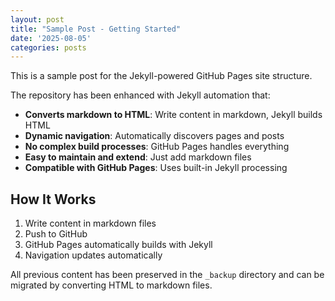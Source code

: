 ```yaml
---
layout: post
title: "Sample Post - Getting Started"
date: '2025-08-05'
categories: posts
---
```


This is a sample post for the Jekyll-powered GitHub Pages site structure.

The repository has been enhanced with Jekyll automation that:

- **Converts markdown to HTML**: Write content in markdown, Jekyll builds HTML
- **Dynamic navigation**: Automatically discovers pages and posts
- **No complex build processes**: GitHub Pages handles everything
- **Easy to maintain and extend**: Just add markdown files
- **Compatible with GitHub Pages**: Uses built-in Jekyll processing

## How It Works

1. Write content in markdown files
2. Push to GitHub
3. GitHub Pages automatically builds with Jekyll
4. Navigation updates automatically

All previous content has been preserved in the `_backup` directory and can be migrated by converting HTML to markdown files.